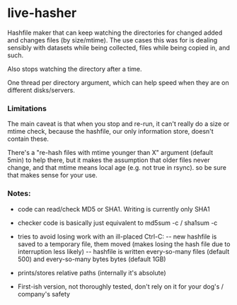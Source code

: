 # live-hasher

Hashfile maker that can keep watching the directories for changed added and changes files (by size/mtime). 
The use cases this was for is dealing sensibly with datasets while being collected, files while being copied in, and such.


Also stops watching the directory after a time.

One thread per directory argument, which can help speed when they are on different disks/servers.


### Limitations
                                                                                                               
The main caveat is that when you stop and re-run, it can't really do a size or mtime check,
because the hashfile, our only information store, doesn't contain these.

There's a "re-hash files with mtime younger than X" argument (default 5min) to help there, 
but it makes the assumption that older files never change, and that mtime means local age (e.g. not true in rsync).
so be sure that makes sense for your use.


### Notes:
- code can read/check MD5 or SHA1. Writing is currently only SHA1

- checker code is basically just equivalent to md5sum -c / sha1sum -c

- tries to avoid losing work with an ill-placed Ctrl-C:
-- new hashfile is saved to a temporary file, them moved (makes losing the hash file due to interruption less likely)
-- hashfile is written every-so-many files (default 500) and every-so-many bytes bytes (default 1GB)

- prints/stores relative paths  (internally it's absolute)

- First-ish version, not thoroughly tested, don't rely on it for your dog's / company's safety
